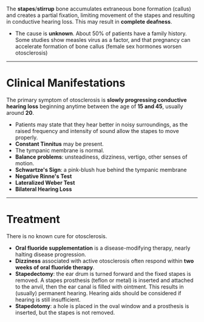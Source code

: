 The **stapes**/**stirrup** bone accumulates extraneous bone formation (callus) and creates a partial fixation, limiting movement of the stapes and resulting in conductive hearing loss. This may result in **complete deafness**.
- The cause is **unknown**. About 50% of patients have a family history. Some studies show measles virus as a factor, and that pregnancy can accelerate formation of bone callus (female sex hormones worsen otosclerosis)
___
# Clinical Manifestations
The primary symptom of otosclerosis is **slowly progressing conductive hearing loss** beginning anytime between the age of **15 and 45**, usually around **20**.
- Patients may state that they hear better in noisy surroundings, as the raised frequency and intensity of sound allow the stapes to move properly.
- **Constant Tinnitus** may be present.
- The tympanic membrane is normal.
- **Balance problems**: unsteadiness, dizziness, vertigo, other senses of motion.
- **Schwartze's Sign**: a pink-blush hue behind the tympanic membrane
- **Negative Rinne's Test**
- **Lateralized Weber Test**
- **Bilateral Hearing Loss**
___
# Treatment
There is no known cure for otosclerosis.
- **Oral fluoride supplementation** is a disease-modifying therapy, nearly halting disease progression.
- **Dizziness** associated with active otosclerosis often respond within **two weeks of oral fluoride therapy**.
- **Stapedectomy**: the ear drum is turned forward and the fixed stapes is removed. A stapes prosthesis (teflon or metal) is inserted and attached to the anvil, then the ear canal is filled with ointment. This results in (usually) permanent hearing. Hearing aids should be considered if hearing is still insufficient.
- **Stapedotomy**: a hole is placed in the oval window and a prosthesis is inserted, but the stapes is not removed.